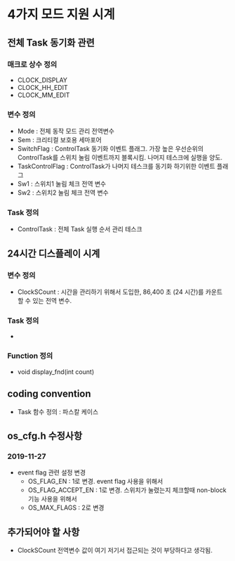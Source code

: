 # 4가지 모드 지원 시계

## 전체 Task 동기화 관련

### 매크로 상수 정의

- CLOCK_DISPLAY
- CLOCK_HH_EDIT
- CLOCK_MM_EDIT

### 변수 정의

- Mode : 전체 동작 모드 관리 전역변수
- Sem : 크리티컬 보호용 세마포어
- SwitchFlag : ControlTask 동기화 이벤트 플래그. 가장 높은 우선순위의 ControlTask를 스위치 눌림 이벤트까지 블록시킴. 나머지 테스크에 실행을 양도.
- TaskControlFlag : ControlTask가 나머지 테스크를 동기화 하기위한 이벤트 플래그
- Sw1 : 스위치1 눌림 체크 전역 변수
- Sw2 : 스위치2 눌림 체크 전역 변수

### Task 정의

- ControlTask : 전체 Task 실행 순서 관리 테스크

## 24시간 디스플레이 시계

### 변수 정의

- ClockSCount : 시간을 관리하기 위해서 도입한, 86,400 초 (24 시간)를 카운트 할 수 있는 전역 변수.

### Task 정의

- 

### Function 정의

- void display_fnd(int count)

## coding convention

- Task 함수 정의 : 파스칼 케이스

## os_cfg.h 수정사항

### 2019-11-27

- event flag 관련 설정 변경
  - OS_FLAG_EN : 1로 변경. event flag 사용을 위해서
  - OS_FLAG_ACCEPT_EN : 1로 변경. 스위치가 눌렸는지 체크할때 non-block 기능 사용을 위해서
  - OS_MAX_FLAGS : 2로 변경

## 추가되어야 할 사항

- ClockSCount 전역변수 값이 여기 저기서 접근되는 것이 부당하다고 생각됨.
